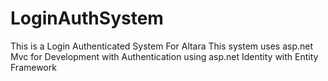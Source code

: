 # LoginAuthSystem
This is a Login Authenticated System For Altara
This system uses asp.net Mvc for Development with Authentication using asp.net Identity with Entity Framework
